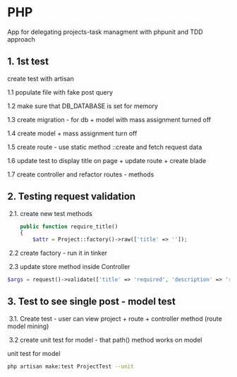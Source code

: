 # PHP

App for delegating projects-task managment with phpunit and TDD approach

## 1. 1st test

create test with artisan 

1.1  populate file with fake post query

1.2 make sure that DB_DATABASE is set for memory

1.3 create migration - for db  + model with mass assignment turned off

1.4 create model + mass assignment turn off 

1.5 create route - use static method ::create and fetch request data 

1.6 update test to display title on page  + update route + create blade 

1.7 create controller and refactor routes - methods 



## 2. Testing request validation

​	2.1. create new test methods 

```php
    public function require_title()
    {
        $attr = Project::factory()->raw(['title' => '']);
```



​	2.2 create factory - run it in tinker 

​	2.3 update store method inside Controller 

```php
$args = request()->validate(['title' => 'required', 'description' => 'required']);
```





## 3. Test to see single post - model test

​	3.1. Create test - user can view project + route + controller method (route model mining) 

​	3.2 create unit test for model -  that path() method works on model 

unit test for model

```bash
php artisan make:test ProjectTest --unit
```

